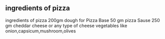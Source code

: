 ## ingredients of pizza

ingredients of pizza
200gm dough for Pizza Base
50 gm pizza Sause
250 gm cheddar cheese or any type of cheese
vegetables like onion,capsicum,mushroom,olives
